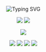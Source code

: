 <p align="center">
  <img src="https://readme-typing-svg.demolab.com?font=Fira+Code&weight=700&duration=2500&pause=1000&color=F7942B&center=true&width=600&lines=%F0%9F%91%8B+Hey+There!+I+am+Arnab+Aich;%F0%9F%91%A8%E2%80%8D%F0%9F%92%BB+Aspiring+Data+Scientist;%E2%9A%9B%EF%B8%8F+Machine+Learning+Engineer;%E2%98%81%EF%B8%8F+Knowledgeable+in+AI+and+Software+Development;%E2%9A%A1+Studying+Pure+Mathematics" alt="Typing SVG" />
</p>

<p align="center">
  <img src="https://github-readme-stats.vercel.app/api?username=Arnabtheaich&show_icons=true&theme=tokyonight" />
  <img src="https://github-readme-streak-stats.herokuapp.com/?user=Arnabtheaich&theme=tokyonight" />
</p>

<p align="center">
  <img src="https://github-readme-stats.vercel.app/api/top-langs/?username=Arnabtheaich&layout=compact&theme=tokyonight" />
</p>

<p align="center">
  <a href="https://linkedin.com/in/arnabtheaich"><img src="https://img.shields.io/badge/LinkedIn-blue?style=for-the-badge&logo=linkedin" /></a>
  <a href="mailto:your@email.com"><img src="https://img.shields.io/badge/Gmail-red?style=for-the-badge&logo=gmail" /></a>
  <a href="https://twitter.com/yourhandle"><img src="https://img.shields.io/badge/Twitter-black?style=for-the-badge&logo=twitter" /></a>
  <a href="https://arnabtheaich.hashnode.dev"><img src="https://img.shields.io/badge/Blog-111111?style=for-the-badge&logo=hashnode" /></a>
</p>
